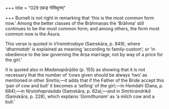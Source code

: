 +++
title = "029 एकङ् गोमिथुनम्"

+++
Burnell is not right in remarking that ‘this is the most common form
now.’ Among the better classes of the Brāhmaṇas the ‘Brāhma’ still
continues to be the most common form; and among others, the form most
common now is the Āsura.

This verse is quoted in *Vīramitrodaya* (Saṃskāra, p. 849), where
‘*dharmataḥ*’ is explained as meaning ‘according to family-custom’; or
‘in obedience to the law governing the Ārṣa marriage, not by way of a
*price* for the girl.’

It is quoted also in *Madanapārijāta* (p. 155) as showing that it is not
necessary that the number of ‘cows given should be always ‘two’ as
mentioned in other *Smṛtis*;—it adds that if the Father of the Bride
accept this ‘pair of cow and bull’ it becomes a ‘selling’ of the
girl;—in *Hemādri* (Dana, p. 684);—in *Nṛsiṃhaprasāda* (Saṃskāra, p.
62a);—and in *Smṛticandrikā* (Saṃskāra, p. 228), which explains
‘*Gomithunam*’ as ‘a milch cow and a bull.’


